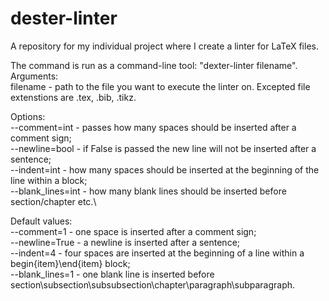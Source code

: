 # dester-linter
A repository for my individual project where I create a linter for LaTeX files.

The command is run as a command-line tool: "dexter-linter filename".\
Arguments:\
filename - path to the file you want to execute the linter on.
Excepted file extenstions are .tex, .bib, .tikz.

Options:\
--comment=int - passes how many spaces should be inserted after a comment sign;\
--newline=bool - if False is passed the new line will not be inserted after a sentence;\
--indent=int - how many spaces should be inserted at the beginning of the line within a block;\
--blank_lines=int - how many blank lines should be inserted before section/chapter etc.\

Default values:\
--comment=1 - one space is inserted after a comment sign;\
--newline=True - a newline is inserted after a sentence;\
--indent=4 - four spaces are inserted at the beginning of a line within a begin{item}\end{item} block;\
--blank_lines=1 - one blank line is inserted before section\subsection\subsubsection\chapter\paragraph\subparagraph.